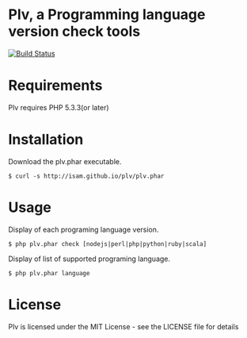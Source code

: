 Plv, a Programming language version check tools
===============================================
[![Build Status](https://travis-ci.org/isam/plv.png?branch=master)](https://travis-ci.org/isam/plv)

Requirements
============

Plv requires PHP 5.3.3(or later)

Installation
============

Download the plv.phar executable.

```
$ curl -s http://isam.github.io/plv/plv.phar
```

Usage
=====

Display of each programing language version.

```
$ php plv.phar check [nodejs|perl|php|python|ruby|scala]
```

Display of list of supported programing language.

```
$ php plv.phar language
```

License
=======

Plv is licensed under the MIT License - see the LICENSE file for details
